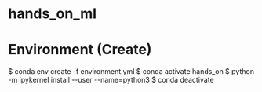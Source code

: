 # hands_on_ml


# Environment (Create)

$ conda env create -f environment.yml
$ conda activate hands_on
$ python -m ipykernel install --user --name=python3
$ conda deactivate